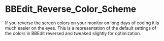 BBEdit_Reverse_Color_Scheme
===========================

If you reverse the screen colors on your monitor on long days of coding it is much easier on the eyes. This is a representation of the default settings of the colors in BBEdit reversed and tweaked slightly for optimization.

